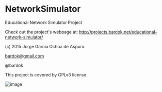 # NetworkSimulator
Educational Network Simulator Project

Check out the project's webpage at: http://projects.bardok.net/educational-network-simulator/

(c) 2015 Jorge García Ochoa de Aspuru

bardok@gmail.com

@bardok

This project is covered by GPLv3 license.

![image](https://github.com/xiaohaiqun/NetworkSimulator/assets/32531131/891f42b8-f2e6-49d1-906f-5838b3b56e20)      













